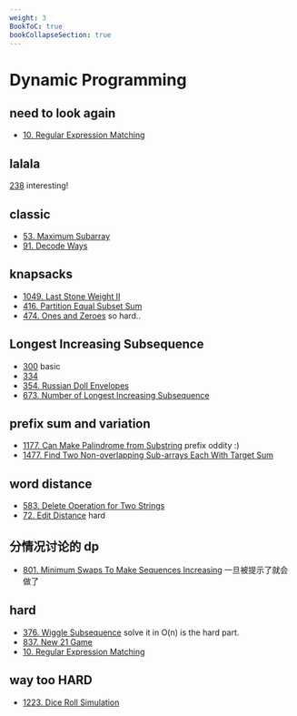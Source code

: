 ```yaml
---
weight: 3
BookToC: true
bookCollapseSection: true
---
```

# Dynamic Programming

## need to look again
- [10. Regular Expression Matching](10)
## lalala
[238](238) interesting!


## classic
- [53. Maximum Subarray](53)
- [91. Decode Ways](91)


## knapsacks
- [1049. Last Stone Weight II](1049)
- [416. Partition Equal Subset Sum](416)
- [474. Ones and Zeroes](474) so hard..


## Longest Increasing Subsequence
- [300](300) basic
- [334](334)
- [354. Russian Doll Envelopes](354)
- [673. Number of Longest Increasing Subsequence](673)

## prefix sum and variation
- [1177. Can Make Palindrome from Substring](1177) prefix oddity :) 
- [1477. Find Two Non-overlapping Sub-arrays Each With Target Sum](1177)

## word distance
- [583. Delete Operation for Two Strings](583)
- [72. Edit Distance](72) hard

## 分情况讨论的 dp
- [801. Minimum Swaps To Make Sequences Increasing](801) 一旦被提示了就会做了


## hard
- [376. Wiggle Subsequence](376) solve it in O(n) is the hard part.
- [837. New 21 Game](837)
- [10. Regular Expression Matching](10)

## way too HARD
- [1223. Dice Roll Simulation](1223)